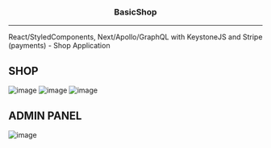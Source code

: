 <h3 style="text-align: center">BasicShop</h3>
<hr>

React/StyledComponents, Next/Apollo/GraphQL with KeystoneJS and Stripe (payments) - Shop Application

## SHOP

![image](https://user-images.githubusercontent.com/71407958/125115329-7c2a1080-e0eb-11eb-973e-5a2c6e6e20a0.png)
![image](https://user-images.githubusercontent.com/71407958/125115445-a085ed00-e0eb-11eb-8cba-1021effa06f8.png)
![image](https://user-images.githubusercontent.com/71407958/125115571-cc08d780-e0eb-11eb-9d9b-a9148bcd27f2.png)

## ADMIN PANEL

![image](https://user-images.githubusercontent.com/71407958/141679493-81a8373d-336a-4ca4-a45d-edc41ab9b718.png)
